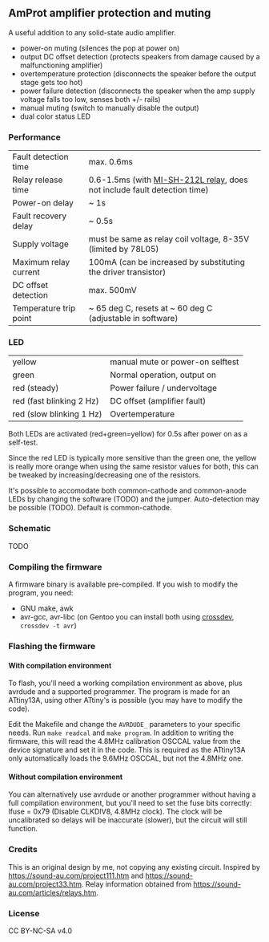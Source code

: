## AmProt amplifier protection and muting

A useful addition to any solid-state audio amplifier.

- power-on muting (silences the pop at power on)
- output DC offset detection (protects speakers from damage caused by a malfunctioning amplifier)
- overtemperature protection (disconnects the speaker before the output stage gets too hot)
- power failure detection (disconnects the speaker when the amp supply voltage falls too low, senses both +/- rails)
- manual muting (switch to manually disable the output)
- dual color status LED

### Performance

|			|	|
| --------------------	| ---------- |
| Fault detection time	| max. 0.6ms |
| Relay release time	| 0.6-1.5ms (with [MI-SH-212L relay](https://www.goodsky.com.tw/en/relays/general-purpose-relay/71-mi-2p-relay), does not include fault detection time) |
| Power-on delay	| ~ 1s |
| Fault recovery delay	| ~ 0.5s |
| Supply voltage	| must be same as relay coil voltage, 8-35V (limited by 78L05) |
| Maximum relay current	| 100mA (can be increased by substituting the driver transistor) |
| DC offset detection	| max. 500mV |
| Temperature trip point | ~ 65 deg C, resets at ~ 60 deg C (adjustable in software) |

### LED

|	|	|
| ----- | ----- |
| yellow | manual mute or power-on selftest |
| green | Normal operation, output on |
| red (steady) | Power failure / undervoltage |
| red (fast blinking 2 Hz) | DC offset (amplifier fault) |
| red (slow blinking 1 Hz) | Overtemperature |

Both LEDs are activated (red+green=yellow) for 0.5s after power on as a self-test.

Since the red LED is typically more sensitive than the green one, the yellow is really more orange when using the same resistor values for both, this can be tweaked by increasing/decreasing one of the resistors.

It's possible to accomodate both common-cathode and common-anode LEDs by changing the software (TODO) and the jumper. Auto-detection may be possible (TODO). Default is common-cathode.

### Schematic

TODO

### Compiling the firmware

A firmware binary is available pre-compiled. If you wish to modify the program, you need:
- GNU make, awk
- avr-gcc, avr-libc (on Gentoo you can install both using [crossdev](https://wiki.gentoo.org/wiki/Crossdev), `crossdev -t avr`)

### Flashing the firmware

#### With compilation environment

To flash, you'll need a working compilation environment as above, plus avrdude and a supported programmer. The program is made for an ATtiny13A, using other ATtiny's is possible (you may have to modify the code).

Edit the Makefile and change the `AVRDUDE_` parameters to your specific needs. Run `make readcal` and `make program`. In addition to writing the firmware, this will read the 4.8MHz calibration OSCCAL value from the device signature and set it in the code. This is required as the ATtiny13A only automatically loads the 9.6MHz OSCCAL, but not the 4.8MHz one.

#### Without compilation environment

You can alternatively use avrdude or another programmer without having a full compilation environment, but you'll need to set the fuse bits correctly: lfuse = 0x79 (Disable CLKDIV8, 4.8MHz clock). The clock will be uncalibrated so delays will be inaccurate (slower), but the circuit will still function.

### Credits

This is an original design by me, not copying any existing circuit. Inspired by <https://sound-au.com/project111.htm> and <https://sound-au.com/project33.htm>. Relay information obtained from <https://sound-au.com/articles/relays.htm>.

### License

CC BY-NC-SA v4.0
